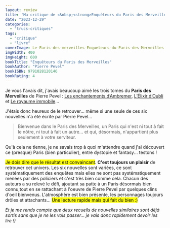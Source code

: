 ```yaml
---
layout: review
title: 'Ma critique de «&nbsp;<strong>Enquêteurs du Paris des Merveilles</strong>&nbsp;» de <em>Pierre Pevel (<span lang="en">and co</span>)</em>'
date: "2023-12-29"
categories: 
  - "trucs-critiques"
tags: 
  - "critique"
  - "livre"
coverImage: Le-Paris-des-merveilles-Enqueteurs-du-Paris-des-Merveilles.jpg
imgWidth: 400
imgHeight: 600
bookTitle: "Enquêteurs du Paris des Merveilles"
bookAuthor: "Pierre Pevel"
bookISBN: 9791028120146       
bookRating: 4
---
```


Je vous l'avais dit, j'avais beaucoup aimé les trois tomes du <strong>Paris des Merveilles</strong> de Pierre Pevel&nbsp;: <a href="/2019/06/ma-critique-de-les-enchantements-dambremer-de-pierre-pevel/">Les enchantements d’Ambremer</a>, <a href="https://www.6x8.org/2019/07/ma-critique-de-lelixir-doubli-de-pierre-pevel/">L’Élixir d’Oubli</a> et <a href="https://www.6x8.org/2019/12/ma-critique-de-le-paris-des-merveilles-tome-3-le-royaume-immobile-de-pierre-pevel/">Le royaume immobile</a>...

J'étais donc heureux de le retrouver... même si une seule de ces six nouvelles n'a été écrite par Pierre Pevel...

<blockquote class="citation">
  <p>Bienvenue dans le Paris des Merveilles, un Paris qui n'est ni tout à fait le nôtre, ni tout à fait un autre... et qui, désormais, n'appartient plus seulement à votre serviteur.</p>
</blockquote>

Qu'à cela ne tienne, je ne savais trop à quoi m'attendre quand j'ai découvert ce (presque) Paris (bien particulier), entre dystopie et <span lang="en">fantasy</span>... testons&nbsp;!

<mark>Je dois dire que le résultat est convaincant</mark>. <strong>C'est toujours un plaisir</strong> de retrouver cet univers. Les six nouvelles sont variées, ce sont systématiquement des enquêtes mais elles ne sont pas systématiquement menées par des policiers et c'est très bien comme cela. Chacun des auteurs a su relevé le défi, ajoutant sa patte à un Paris désormais bien connu,tout en se rattachant à l'oeuvre de Pierre Pevel par quelques clins d'oeil bienvenus. L'atmosphère est bien présente, les personnages toujours drôles et attachants... <mark>Une lecture rapide mais qui fait du bien :)</mark>

<em>Et je me rends compte que deux recueils de nouvelles similaires sont déjà sortis sans que je ne les vois passer... je vais donc rapidement devoir les lire&nbsp;!)</em>
